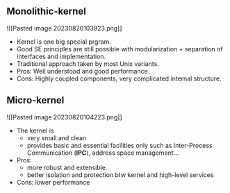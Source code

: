 
## Monolithic-kernel

![[Pasted image 20230820103923.png]]

- Kernel is one big special prgram.
- Good SE principles are still possible with modularization + separation of interfaces and implementation.
- Traditional approach taken by most Unix variants.
- Pros: Well understood and good performance.
- Cons: Highly coupled components, very complicated internal structure.

## Micro-kernel

![[Pasted image 20230820104223.png]]

- The kernel is
	- very small and clean
	- provides basic and essential facilities only such as Inter-Process Communication (**IPC**), address space management...
- Pros: 
	- more robust and extensible. 
	- better isolation and protection btw kernel and high-level services
- Cons: lower performance
